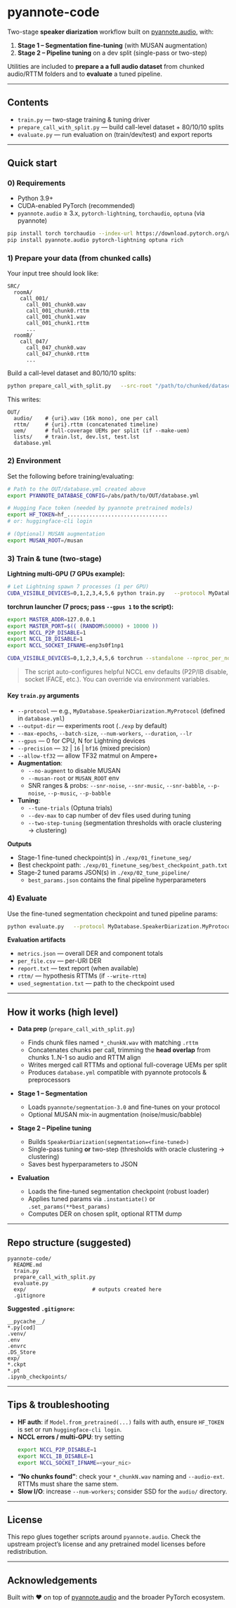 # pyannote-code

Two-stage **speaker diarization** workflow built on [pyannote.audio], with:

1) **Stage 1 – Segmentation fine-tuning** (with MUSAN augmentation)  
2) **Stage 2 – Pipeline tuning** on a dev split (single-pass or two-step)

Utilities are included to **prepare a a full audio dataset** from chunked audio/RTTM folders and to **evaluate** a tuned pipeline.

---

## Contents

- `train.py` — two-stage training & tuning driver  
- `prepare_call_with_split.py` — build call-level dataset + 80/10/10 splits  
- `evaluate.py` — run evaluation on (train/dev/test) and export reports

---

## Quick start

### 0) Requirements

- Python 3.9+  
- CUDA-enabled PyTorch (recommended)  
- `pyannote.audio` ≥ 3.x, `pytorch-lightning`, `torchaudio`, `optuna` (via pyannote)  

```bash
pip install torch torchaudio --index-url https://download.pytorch.org/whl/cu121  # pick your CUDA
pip install pyannote.audio pytorch-lightning optuna rich
```

### 1) Prepare your data (from chunked calls)

Your input tree should look like:

```
SRC/
  roomA/
    call_001/
      call_001_chunk0.wav
      call_001_chunk0.rttm
      call_001_chunk1.wav
      call_001_chunk1.rttm
      ...
  roomB/
    call_047/
      call_047_chunk0.wav
      call_047_chunk0.rttm
      ...
```

Build a call-level dataset and 80/10/10 splits:

```bash
python prepare_call_with_split.py   --src-root "/path/to/chunked/dataset"   --out-root "/path/to/output/call_level"   --audio-ext wav   --chunk-overlap 3.0   --seed 123   --make-uem
```

This writes:

```
OUT/
  audio/    # {uri}.wav (16k mono), one per call
  rttm/     # {uri}.rttm (concatenated timeline)
  uem/      # full-coverage UEMs per split (if --make-uem)
  lists/    # train.lst, dev.lst, test.lst
  database.yml
```

### 2) Environment

Set the following before training/evaluating:

```bash
# Path to the OUT/database.yml created above
export PYANNOTE_DATABASE_CONFIG=/abs/path/to/OUT/database.yml

# Hugging Face token (needed by pyannote pretrained models)
export HF_TOKEN=hf_................................
# or: huggingface-cli login

# (Optional) MUSAN augmentation
export MUSAN_ROOT=/musan
```

### 3) Train & tune (two-stage)

**Lightning multi-GPU (7 GPUs example):**
```bash
# Let Lightning spawn 7 processes (1 per GPU)
CUDA_VISIBLE_DEVICES=0,1,2,3,4,5,6 python train.py   --protocol MyDatabase.SpeakerDiarization.MyProtocol   --output-dir ./exp   --max-epochs 1   --batch-size 8   --num-workers 0   --gpus 7   --allow-tf32   --duration 5.0   --two-step-tuning   --tune-trials 2
```

**torchrun launcher (7 procs; pass `--gpus 1` to the script):**
```bash
export MASTER_ADDR=127.0.0.1
export MASTER_PORT=$(( (RANDOM%50000) + 10000 ))
export NCCL_P2P_DISABLE=1
export NCCL_IB_DISABLE=1
export NCCL_SOCKET_IFNAME=enp3s0f1np1

CUDA_VISIBLE_DEVICES=0,1,2,3,4,5,6 torchrun --standalone --nproc_per_node=7 train.py   --protocol MyDatabase.SpeakerDiarization.MyProtocol   --output-dir ./exp   --max-epochs 1   --batch-size 8   --num-workers 0   --gpus 1   --allow-tf32   --duration 5.0   --two-step-tuning   --tune-trials 2
```

> The script auto-configures helpful NCCL env defaults (P2P/IB disable, socket IFACE, etc.). You can override via environment variables.

#### Key `train.py` arguments

- `--protocol` — e.g., `MyDatabase.SpeakerDiarization.MyProtocol` (defined in `database.yml`)
- `--output-dir` — experiments root (`./exp` by default)
- `--max-epochs`, `--batch-size`, `--num-workers`, `--duration`, `--lr`
- `--gpus` — 0 for CPU, N for Lightning devices
- `--precision` — `32` | `16` | `bf16` (mixed precision)
- `--allow-tf32` — allow TF32 matmul on Ampere+
- **Augmentation**:
  - `--no-augment` to disable MUSAN
  - `--musan-root` or `MUSAN_ROOT` env
  - SNR ranges & probs: `--snr-noise`, `--snr-music`, `--snr-babble`, `--p-noise`, `--p-music`, `--p-babble`
- **Tuning**:
  - `--tune-trials` (Optuna trials)
  - `--dev-max` to cap number of dev files used during tuning
  - `--two-step-tuning` (segmentation thresholds with oracle clustering → clustering)

**Outputs**

- Stage-1 fine-tuned checkpoint(s) in `./exp/01_finetune_seg/`
- Best checkpoint path: `./exp/01_finetune_seg/best_checkpoint_path.txt`
- Stage-2 tuned params JSON(s) in `./exp/02_tune_pipeline/`  
  - `best_params.json` contains the final pipeline hyperparameters

### 4) Evaluate

Use the fine-tuned segmentation checkpoint and tuned pipeline params:

```bash
python evaluate.py   --protocol MyDatabase.SpeakerDiarization.MyProtocol   --checkpoint ./exp/01_finetune_seg/epoch=00-DiarizationErrorRate=0.295.ckpt   --pipeline-params ./exp/02_tune_pipeline/best_params.json   --split test   --output-dir ./exp/eval_test   --write-rttm
```

**Evaluation artifacts**

- `metrics.json` — overall DER and component totals
- `per_file.csv` — per-URI DER
- `report.txt` — text report (when available)
- `rttm/` — hypothesis RTTMs (if `--write-rttm`)
- `used_segmentation.txt` — path to the checkpoint used

---

## How it works (high level)

- **Data prep** (`prepare_call_with_split.py`)
  - Finds chunk files named `*_chunkN.wav` with matching `.rttm`
  - Concatenates chunks per call, trimming the **head overlap** from chunks 1..N-1 so audio and RTTM align
  - Writes merged call RTTMs and optional full-coverage UEMs per split
  - Produces `database.yml` compatible with pyannote protocols & preprocessors

- **Stage 1 – Segmentation**
  - Loads `pyannote/segmentation-3.0` and fine-tunes on your protocol
  - Optional MUSAN mix-in augmentation (noise/music/babble)

- **Stage 2 – Pipeline tuning**
  - Builds `SpeakerDiarization(segmentation=<fine-tuned>)`
  - Single-pass tuning **or** two-step (thresholds with oracle clustering → clustering)
  - Saves best hyperparameters to JSON

- **Evaluation**
  - Loads the fine-tuned segmentation checkpoint (robust loader)
  - Applies tuned params via `.instantiate()` or `.set_params(**best_params)`
  - Computes DER on chosen split, optional RTTM dump

---

## Repo structure (suggested)

```
pyannote-code/
  README.md
  train.py
  prepare_call_with_split.py
  evaluate.py
  exp/                     # outputs created here
  .gitignore
```

**Suggested `.gitignore`:**
```
__pycache__/
*.py[cod]
.venv/
.env
.envrc
.DS_Store
exp/
*.ckpt
*.pt
.ipynb_checkpoints/
```

---

## Tips & troubleshooting

- **HF auth**: if `Model.from_pretrained(...)` fails with auth, ensure `HF_TOKEN` is set or run `huggingface-cli login`.
- **NCCL errors / multi-GPU**: try setting
  ```bash
  export NCCL_P2P_DISABLE=1
  export NCCL_IB_DISABLE=1
  export NCCL_SOCKET_IFNAME=<your_nic>
  ```
- **“No chunks found”**: check your `*_chunkN.wav` naming and `--audio-ext`. RTTMs must share the same stem.
- **Slow I/O**: increase `--num-workers`; consider SSD for the `audio/` directory.

---

## License

This repo glues together scripts around `pyannote.audio`. Check the upstream project’s license and any pretrained model licenses before redistribution.

---

## Acknowledgements

Built with ❤️ on top of [pyannote.audio] and the broader PyTorch ecosystem.

[pyannote.audio]: https://github.com/pyannote/pyannote-audio
